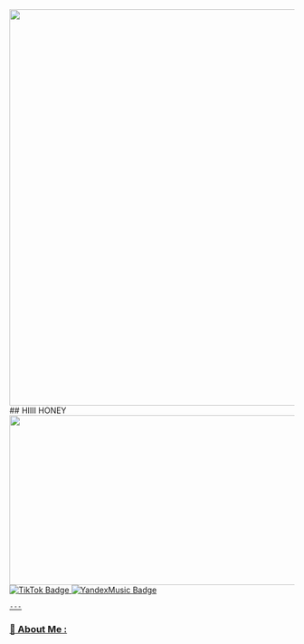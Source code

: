 <div id="header" align="center">
  <img src="https://github.com/user-attachments/assets/81480306-df86-49d7-9ec0-82b376e0d305" width="700"/>
</div>
## HIIII HONEY
<div align="center">
  <img src="https://media0.giphy.com/media/v1.Y2lkPTc5MGI3NjExY3hvZG1jcHU0OGM2NmZqcWJub3d6aHJmdW1iZWRjNjQ0azd6eGw4bSZlcD12MV9pbnRlcm5hbF9naWZfYnlfaWQmY3Q9Zw/bGl8yMNLsU7ao/giphy.gif" width="600" height="300"/>
</div>

  <a href="https://www.tiktok.com/@fayfimizzz?_t=ZS-8zTphKC4V0v&_r=1">
    <img src="https://img.shields.io/badge/TikTok-black?style=for-the-badge&logo=TikTok&logoColor=white" alt="TikTok Badge"/>
  </a>
  <a href="https://music.yandex.ru/users/magaox/playlists/1024?utm_medium=copy_link">
    <img src="https://img.shields.io/badge/YandexMusic-yellow?style=for-the-badge&logo=YandexMusic&logoColor=white" alt="YandexMusic Badge"/>

    ---
    
   ### :crocodile: About Me :
